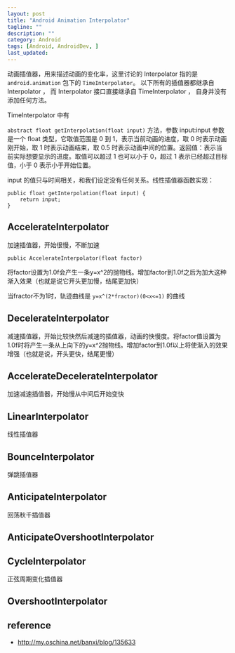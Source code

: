 ```yaml
---
layout: post
title: "Android Animation Interpolator"
tagline: ""
description: ""
category: Android
tags: [Android, AndroidDev, ]
last_updated: 
---
```


动画插值器，用来描述动画的变化率，这里讨论的 Interpolator 指的是 `android.animation` 包下的 `TimeInterpolator`。 以下所有的插值器都继承自 Interpolator ， 而 Interpolator 接口直接继承自 TimeInterpolator ， 自身并没有添加任何方法。

TimeInterpolator 中有

`abstract float getInterpolation(float input)` 方法，参数 input:input 参数是一个 float 类型，它取值范围是 0 到 1，表示当前动画的进度，取 0 时表示动画刚开始，取 1 时表示动画结束，取 0.5 时表示动画中间的位置。返回值：表示当前实际想要显示的进度。取值可以超过 1 也可以小于 0，超过 1 表示已经超过目标值，小于 0 表示小于开始位置。

input 的值只与时间相关，和我们设定没有任何关系。线性插值器函数实现：

```
public float getInterpolation(float input) {  
    return input;  
}  
```


## AccelerateInterpolator

加速插值器，开始很慢，不断加速

```
public AccelerateInterpolator(float factor)
```

将factor设置为1.0f会产生一条y=x^2的抛物线。增加factor到1.0f之后为加大这种渐入效果（也就是说它开头更加慢，结尾更加快）

当fractor不为1时，轨迹曲线是 `y=x^(2*fractor)(0<x<=1)` 的曲线


## DecelerateInterpolator

减速插值器，开始比较快然后减速的插值器，动画的快慢度。将factor值设置为1.0f时将产生一条从上向下的y=x^2抛物线。增加factor到1.0f以上将使渐入的效果增强（也就是说，开头更快，结尾更慢）

## AccelerateDecelerateInterpolator

加速减速插值器，开始慢从中间后开始变快


## LinearInterpolator

线性插值器


## BounceInterpolator

弹跳插值器


## AnticipateInterpolator

回荡秋千插值器


## AnticipateOvershootInterpolator



## CycleInterpolator

正弦周期变化插值器


## OvershootInterpolator




## reference

- <http://my.oschina.net/banxi/blog/135633>
